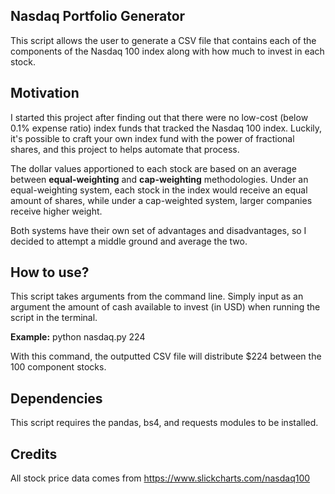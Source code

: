 ## Nasdaq Portfolio Generator

This script allows the user to generate a CSV file that contains each of the components
of the Nasdaq 100 index along with how much to invest in each stock.

## Motivation
I started this project after finding out that there were no low-cost (below 0.1% expense ratio) index funds that tracked the Nasdaq 100 index. Luckily, it's possible to craft your own index fund with the power of fractional shares, and this project to helps automate that process.

The dollar values apportioned to each stock are based on an average between **equal-weighting** and **cap-weighting** methodologies. Under an equal-weighting system, each stock in the index would receive an equal amount of shares, while under a cap-weighted system, larger companies receive higher weight. 

Both systems have their own set of advantages and disadvantages, so I decided to attempt a middle ground and average the two. 

## How to use?
This script takes arguments from the command line. Simply input as an argument the amount of cash available to invest (in USD) when running the script in the terminal. 

**Example:**
python nasdaq.py 224

With this command, the outputted CSV file will distribute $224 between the 100 component stocks.

## Dependencies
This script requires the pandas, bs4, and requests modules to be installed.


## Credits

All stock price data comes from https://www.slickcharts.com/nasdaq100

